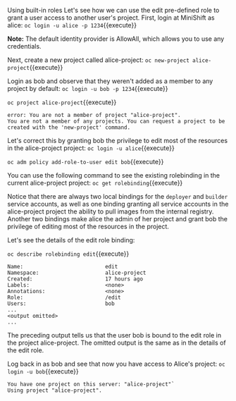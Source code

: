 
Using built-in roles
Let's see how we can use the edit pre-defined role to grant a user access to another user's project. First, login at MiniShift as alice:
`oc login -u alice -p 1234`{{execute}}


**Note:**
The default identity provider is AllowAll, which allows you to use any credentials.

Next, create a new project called alice-project:
`oc new-project alice-project`{{execute}}

Login as bob and observe that they weren't added as a member to any project by default:
`oc login -u bob -p 1234`{{execute}}


`oc project alice-project`{{execute}}

```
error: You are not a member of project "alice-project".
You are not a member of any projects. You can request a project to be created with the 'new-project' command.
```

Let's correct this by granting bob the privilege to edit most of the resources in the alice-project project:
`oc login -u alice`{{execute}}


`oc adm policy add-role-to-user edit bob`{{execute}}

You can use the following command to see the existing rolebinding in the current alice-project project:
`oc get rolebinding`{{execute}}

Notice that there are always two local bindings for the `deployer` and `builder` service accounts, as well as one binding granting all service accounts in the alice-project project the ability to pull images from the internal registry. Another two bindings make alice the admin of her project and grant bob the privilege of editing most of the resources in the project.

Let's see the details of the edit role binding:


`oc describe rolebinding edit`{{execute}}

```
Name:                          edit
Namespace:                     alice-project
Created:                       17 hours ago
Labels:                        <none>
Annotations:                   <none>
Role:                          /edit
Users:                         bob
...
<output omitted>
...
```

The preceding output tells us that the user bob is bound to the edit role in the project alice-project. The omitted output is the same as in the details of the edit role.

Log back in as bob and see that now you have access to Alice's project:
`oc login -u bob`{{execute}}

```
You have one project on this server: "alice-project"`
Using project "alice-project".
```
